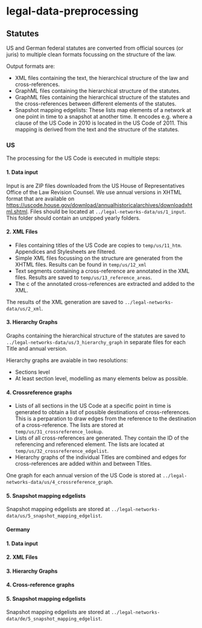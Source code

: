 # legal-data-preprocessing

## Statutes

US and German federal statutes are converted from official sources (or juris) 
to multiple clean formats focussing on the structure of the law.

Output formats are:

- XML files containing the text, the hierarchical structure of the law and cross-references.
- GraphML files containing the hierarchical structure of the statutes.
- GraphML files containing the hierarchical structure of the statutes 
    and the cross-references between different elements of the statutes.
- Snapshot mapping edgelists: These lists map elements of a network at one point in time 
    to a snapshot at another time. It encodes e.g. where a clause of the US Code in 2010 is 
    located in the US Code of 2011. This mapping is derived from the text and the structure 
    of the statutes.


### US

The processing for the US Code is executed in multiple steps:


#### 1. Data input

Input is are ZIP files downloaded from the US House of Representatives Office of the Law 
Revision Counsel. We use annual versions in XHTML format that are available on 
https://uscode.house.gov/download/annualhistoricalarchives/downloadxhtml.shtml.
Files should be located at `../legal-networks-data/us/1_input`. 
This folder should contain an unzipped yearly folders.


#### 2. XML Files

- Files containing titles of the US Code are copies to `temp/us/11_htm`. 
    Appendices and Stylesheets are filtered.
- Simple XML files focussing on the structure are generated from the XHTML files. 
    Results can be found in `temp/us/12_xml`
- Text segments containing a cross-reference are annotated in the XML files. Results are saved to 
    `temp/us/13_reference_areas`.
- The c of the annotated cross-references are extracted and added to the XML. 

The results of the XML generation are saved to `../legal-networks-data/us/2_xml`.


#### 3. Hierarchy Graphs    

Graphs containing the hierarchical structure of the statutes are saved to `../legal-networks-data/us/3_hierarchy_graph`
in separate files for each Title and annual version.

Hierarchy graphs are avaiable in two resolutions: 
- Sections level
- At least section level, modelling as many elements below as possible.  


#### 4. Crossreference graphs

- Lists of all sections in the US Code at a specific point in time is generated to obtain a list of possible
    destinations of cross-references. This is a perparation to draw edges from the reference to the destination of a
    cross-reference. The lists are stored at `temp/us/31_crossreference_lookup`.
- Lists of all cross-references are generated. They contain the ID of the referencing and referenced element. 
    The lists are located at `temp/us/32_crossreference_edgelist`.
- Hierarchy graphs of the individual Titles are combined and edges for cross-references are added within and between 
    Titles.

One graph for each annual version of the US Code is stored at `../legal-networks-data/us/4_crossreference_graph`.


#### 5. Snapshot mapping edgelists

Snapshot mapping edgelists are stored at `../legal-networks-data/us/5_snapshot_mapping_edgelist`.


#### Germany

#### 1. Data input

#### 2. XML Files

#### 3. Hierarchy Graphs    

#### 4. Cross-reference graphs

#### 5. Snapshot mapping edgelists

Snapshot mapping edgelists are stored at `../legal-networks-data/de/5_snapshot_mapping_edgelist`.
